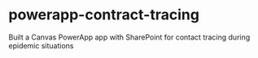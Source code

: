 # powerapp-contract-tracing
Built a Canvas PowerApp app with SharePoint for contact tracing during epidemic situations
